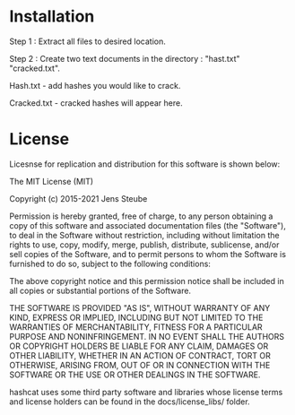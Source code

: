 # Installation

Step 1 : Extract all files to desired location. 

Step 2 : Create two text documents in the directory : "hast.txt" "cracked.txt". 

Hash.txt - add hashes you would like to crack. 

Cracked.txt - cracked hashes will appear here. 

# License

Licesnse for replication and distribution for this software is shown below:

  The MIT License (MIT)

  Copyright (c) 2015-2021 Jens Steube

  Permission is hereby granted, free of charge, to any person obtaining a copy
  of this software and associated documentation files (the "Software"), to deal
  in the Software without restriction, including without limitation the rights
  to use, copy, modify, merge, publish, distribute, sublicense, and/or sell
  copies of the Software, and to permit persons to whom the Software is
  furnished to do so, subject to the following conditions:

  The above copyright notice and this permission notice shall be included in all
  copies or substantial portions of the Software.

  THE SOFTWARE IS PROVIDED "AS IS", WITHOUT WARRANTY OF ANY KIND, EXPRESS OR
  IMPLIED, INCLUDING BUT NOT LIMITED TO THE WARRANTIES OF MERCHANTABILITY,
  FITNESS FOR A PARTICULAR PURPOSE AND NONINFRINGEMENT. IN NO EVENT SHALL THE
  AUTHORS OR COPYRIGHT HOLDERS BE LIABLE FOR ANY CLAIM, DAMAGES OR OTHER
  LIABILITY, WHETHER IN AN ACTION OF CONTRACT, TORT OR OTHERWISE, ARISING FROM,
  OUT OF OR IN CONNECTION WITH THE SOFTWARE OR THE USE OR OTHER DEALINGS IN THE
  SOFTWARE.


  hashcat uses some third party software and libraries whose license terms and
  license holders can be found in the docs/license_libs/ folder.
